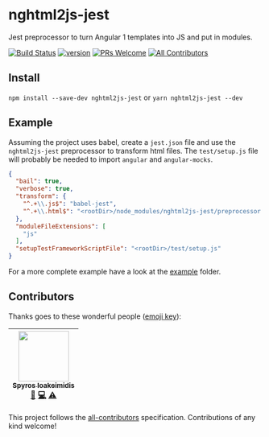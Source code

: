 # nghtml2js-jest

Jest preprocessor to turn Angular 1 templates into JS and put in modules.

[![Build Status][build-badge]][build]
[![version][version-badge]][package]
[![PRs Welcome][prs-badge]](http://makeapullrequest.com)
[![All Contributors][all-contributors-badge]](#contributors)

## Install

`npm install --save-dev nghtml2js-jest` or `yarn nghtml2js-jest --dev`

## Example

Assuming the project uses babel, create a `jest.json` file and use the `nghtml2js-jest` preprocessor to transform html files.
The `test/setup.js` file will probably be needed to import `angular` and `angular-mocks`. 

```json
{
  "bail": true,
  "verbose": true,
  "transform": {
    "^.+\\.js$": "babel-jest",
    "^.+\\.html$": "<rootDir>/node_modules/nghtml2js-jest/preprocessor.js"
  },
  "moduleFileExtensions": [
    "js"
  ],
  "setupTestFrameworkScriptFile": "<rootDir>/test/setup.js"
}
```

For a more complete example have a look at the [example](./example) folder.

## Contributors

Thanks goes to these wonderful people ([emoji key](https://github.com/kentcdodds/all-contributors#emoji-key)):

<!-- ALL-CONTRIBUTORS-LIST:START - Do not remove or modify this section -->
| [<img src="https://avatars3.githubusercontent.com/u/1057324?v=4" width="100px;"/><br /><sub>Spyros Ioakeimidis</sub>](http://www.spyros.io)<br />[💬](#question-spirosikmd "Answering Questions") [💻](https://github.com/spirosikmd/nghtml2js/commits?author=spirosikmd "Code") [⚠️](https://github.com/spirosikmd/nghtml2js/commits?author=spirosikmd "Tests") |
| :---: |
<!-- ALL-CONTRIBUTORS-LIST:END -->

This project follows the [all-contributors](https://github.com/kentcdodds/all-contributors) specification.
Contributions of any kind welcome!

[version-badge]: https://img.shields.io/npm/v/ng2html-jest.svg?style=flat-square
[package]: https://www.npmjs.com/package/ng2html-jest
[prs-badge]: https://img.shields.io/badge/PRs-welcome-brightgreen.svg?style=flat-square
[build-badge]: https://img.shields.io/travis/spirosikmd/ng2html-jest.svg?style=flat-square
[build]: https://travis-ci.org/spirosikmd/ng2html-jest.svg
[all-contributors-badge]: https://img.shields.io/badge/all_contributors-1-orange.svg?style=flat-square
[greenkeeper-badge]: https://badges.greenkeeper.io/spirosikmd/ng2html-jest.svg

